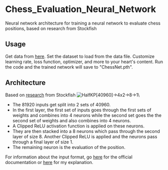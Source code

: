 
# Chess_Evaluation_Neural_Network
Neural network architecture for training a neural network to evaluate chess positions, based on research from Stockfish

## Usage 
Get data from [here](https://github.com/VedantJoshi1409/LiChessDb_to_Tensor/tree/main). Set the dataset to load from the data file. Customize learning rate, loss function, optimizer, and more to your heart's content. Run the code and the trained network will save to "ChessNet.pth".

## Architecture 
Based on [research](https://github.com/official-stockfish/nnue-pytorch/blob/master/docs/nnue.md#feature-set) from Stockfish
![HalfKP[40960]->4x2->8->1](https://github.com/official-stockfish/nnue-pytorch/raw/master/docs/img/HalfKP-40960-4x2-8-1.svg)\
- The 81920 inputs get split into 2 sets of 40960. 
- In the first layer, the first set of inputs goes through the first sets of weights and combines into 4 neurons while the second set goes the the second set of weights and also combines into 4 neurons. 
- A Clipped ReLU activation function is applied on these neurons. 
- They are then stacked into a 8 neurons which pass through the second layer of size 8. Another Clipped ReLU is applied and the neurons pass through a final layer of size 1.  
- The remaining neuron is the evaluation of the position. 

For information about the input format, go [here](https://github.com/official-stockfish/nnue-pytorch/blob/master/docs/nnue.md#feature-set) for the official documentation or [here](https://github.com/VedantJoshi1409/LiChessDb_to_Tensor/tree/main) for my explanation.
